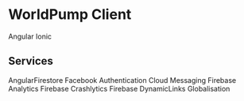 # WorldPump Client
Angular
Ionic

## Services
AngularFirestore
Facebook Authentication
Cloud Messaging
Firebase Analytics
Firebase Crashlytics
Firebase DynamicLinks
Globalisation
